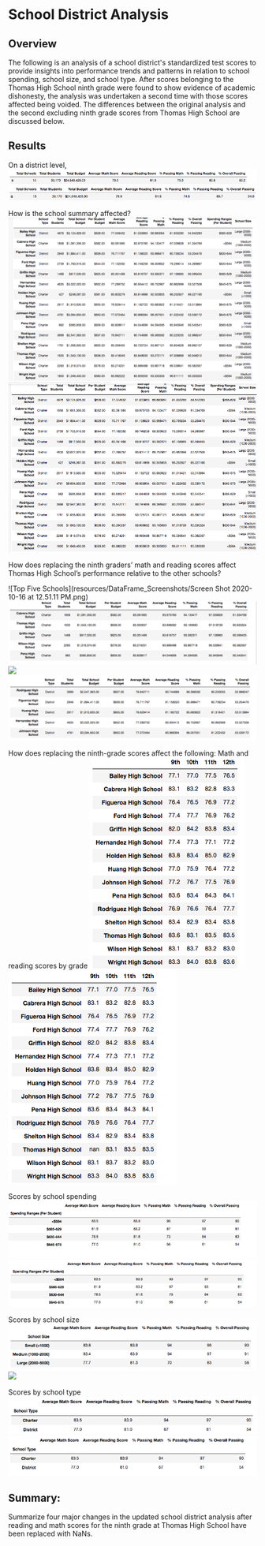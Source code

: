 # School District Analysis

## Overview 

The following is an analysis of a school district's standardized test scores to provide insights into performance trends and patterns in relation to school spending, school size, and school type. After scores belonging to the Thomas High School ninth grade were found to show evidence of academic dishonesty, the analysis was undertaken a second time with those scores affected being voided. The differences between the original analysis and the second excluding ninth grade scores from Thomas High School are discussed below. 

## Results

On a district level, 
![](resources/DataFrame_Screenshots/district_summary.png)
![](resources/DataFrame_Screenshots/district_summary_revised.png)

How is the school summary affected?
![](resources/DataFrame_Screenshots/per_school_summary.png)
![](resources/DataFrame_Screenshots/per_school_summary_revised.png)

How does replacing the ninth graders’ math and reading scores affect Thomas High School’s performance relative to the other schools?

![Top Five Schools](resources/DataFrame_Screenshots/Screen Shot 2020-10-16 at 12.51.11 PM.png) ![](resources/DataFrame_Screenshots/top_five_schools_revised.png)
![](resources/DataFrame_Screenshots/bottom_five_schools.png) ![](resources/DataFrame_Screenshots/bottom_five_schools_revised.png)


How does replacing the ninth-grade scores affect the following:
Math and reading scores by grade
![](resources/DataFrame_Screenshots/math_scores_by_grade.png) ![](resources/DataFrame_Screenshots/math_averages_revised.png)

Scores by school spending
![](resources/DataFrame_Screenshots/school_spending_summary_revised.png) ![](resources/DataFrame_Screenshots/school_spending_summary.png)


Scores by school size
![](resources/DataFrame_Screenshots/school_size_summary_revised.png) ![](resourcesDataFrame_Screenshots/school_size_summary.png)


Scores by school type
![](resources/DataFrame_Screenshots/school_type_summary_revised.png) ![](resources/DataFrame_Screenshots/school_type_summary.png)

## Summary:
Summarize four major changes in the updated school district analysis after reading and math scores for the ninth grade at Thomas High School have been replaced with NaNs.
